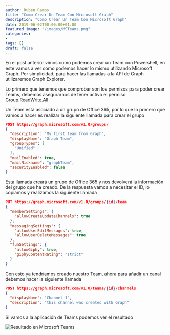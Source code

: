 ```yaml
---
author: Ruben Ramos
title: "Como Crear Un Team Con Microsoft Graph"
description: "Como Crear Un Team Con Microsoft Graph"
date: 2019-06-02T00:00:00+01:00
featured_image: "/images/MSTeams.png"
categories:
- 
tags: []
draft: false
---
```


En el post anterior vimos como podemos crear un Team con Powershell, en este vamos a ver como podemos hacer lo mismo utilizando Microsoft Graph. Por simplicidad, para hacer las llamadas a la API de Graph utilizaremos Graph Explorer.

Lo primero que tenemos que comprobar son los permisos para poder crear Teams, debemos asegurarnos de tener activo el permiso Group.ReadWrite.All

Un Team está asociado a un grupo de Office 365, por lo que lo primero que vamos a hacer es realizar la siguiente llamada para crear el grupo

```json
POST https://graph.microsoft.com/v1.0/groups/
{
  "description": "My first team from Graph",
  "displayName": "Graph Team",
  "groupTypes": [
    "Unified"
  ],
  "mailEnabled": true,
  "mailNickname": "graphTeam",
  "securityEnabled": false
}
```

Esta llamada creará un grupo de Office 365 y nos devolverá la información del grupo que ha creado. De la respuesta vamos a necesitar el ID, lo copiamos y realizamos la siguiente llamada

```json
PUT https://graph.microsoft.com/v1.0/groups/{id}/team
{
  "memberSettings": {
    "allowCreateUpdateChannels": true
  },
  "messagingSettings": {
    "allowUserEditMessages": true,
    "allowUserDeleteMessages": true
  },
  "funSettings": {
    "allowGiphy": true,
    "giphyContentRating": "strict"
  }
}
```

Con esto ya tendríamos creado nuestro Team, ahora para añadir un canal debemos hacer la siguiente llamada

```json
POST https://graph.microsoft.com/v1.0/teams/{id}/channels
{
  "displayName": "Channel 1",
  "description": "this channel was created with Graph"
}
```

Si vamos a la aplicación de Teams podemos ver el resultado

![Resultado en Microsoft Teams](/images/como-crear-un-team-con-microsoft-graph-01.png)